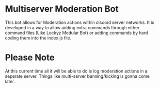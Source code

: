 # Multiserver Moderation Bot
This bot allows for Moderation actions within discord server networks. It is developed in a way to allow adding extra commands through either command files (Like Lockyz Modular Bot) or adding commands by hard coding them into the index.js file.

# Please Note
At this current time all it will be able to do is log moderation actions in a seperate server. Things like multi-server banning/kicking is gonna come later.
